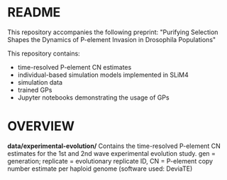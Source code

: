 # README

This repository accompanies the following preprint: "Purifying Selection Shapes the Dynamics of P-element Invasion in Drosophila Populations"

This repository contains:
- time-resolved P-element CN estimates
- individual-based simulation models implemented in SLiM4
- simulation data
- trained GPs
- Jupyter notebooks demonstrating the usage of GPs 

# OVERVIEW

**data/experimental-evolution/** 
Contains the time-resolved P-element CN estimates for the 1st and 2nd wave experimental evolution study. 
gen = generation; replicate = evolutionary replicate ID, CN = P-element copy number estimate per haploid genome (software used: DeviaTE) 
